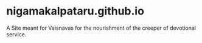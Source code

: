 # nigamakalpataru.github.io
A Site meant for Vaisnavas for the nourishment of the creeper of devotional service. 
